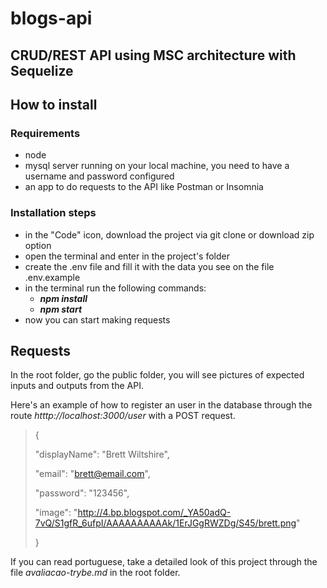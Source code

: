 # blogs-api
## CRUD/REST API using MSC architecture with Sequelize

## How to install

### Requirements
  - node
  - mysql server running on your local machine, you need to have a username and password configured
  - an app to do requests to the API like Postman or Insomnia

### Installation steps
  - in the "Code" icon, download the project via git clone or download zip option
  - open the terminal and enter in the project's folder
  - create the .env file and fill it with the data you see on the file .env.example
  - in the terminal run the following commands:
      - ***npm install***
      - ***npm start***
  - now you can start making requests

## Requests
In the root folder, go the public folder, you will see pictures of expected inputs and outputs from the API.

Here's an example of how to register an user in the database through the route *htttp://localhost:3000/user* with a POST request.

> {
> 
  > "displayName": "Brett Wiltshire",
  >
  > "email": "brett@email.com",
  >
  > "password": "123456",
  >
  > "image": "http://4.bp.blogspot.com/_YA50adQ-7vQ/S1gfR_6ufpI/AAAAAAAAAAk/1ErJGgRWZDg/S45/brett.png"
>
> }

If you can read portuguese, take a detailed look of this project through the file *avaliacao-trybe.md* in the root folder.
